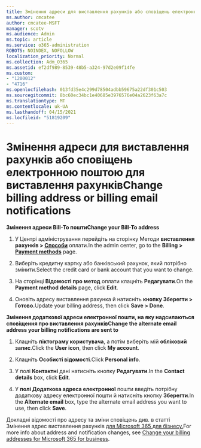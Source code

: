 ```yaml
---
title: Змінення адреси для виставлення рахунків або сповіщень електронною поштою для виставлення рахунків
ms.author: cmcatee
author: cmcatee-MSFT
manager: scotv
ms.audience: Admin
ms.topic: article
ms.service: o365-administration
ROBOTS: NOINDEX, NOFOLLOW
localization_priority: Normal
ms.collection: Adm_O365
ms.assetid: ef2df989-8539-48b5-a324-97d2e09f14fe
ms.custom:
- "1200012"
- "4716"
ms.openlocfilehash: 013fd35e4c299d78504adbb59675a22df301c503
ms.sourcegitcommit: 8bc60ec34bc1e40685e3976576e04a2623f63a7c
ms.translationtype: MT
ms.contentlocale: uk-UA
ms.lasthandoff: 04/15/2021
ms.locfileid: "51819209"
---
```

# <a name="change-billing-address-or-billing-email-notifications"></a><span data-ttu-id="f8f44-102">Змінення адреси для виставлення рахунків або сповіщень електронною поштою для виставлення рахунків</span><span class="sxs-lookup"><span data-stu-id="f8f44-102">Change billing address or billing email notifications</span></span>

<span data-ttu-id="f8f44-103">**Змінення адреси Bill-To пошти**</span><span class="sxs-lookup"><span data-stu-id="f8f44-103">**Change your Bill-To address**</span></span>

1. <span data-ttu-id="f8f44-104">У Центрі адміністрування перейдіть на сторінку Методи **виставлення рахунків > [Способи](https://go.microsoft.com/fwlink/p/?linkid=2018806)** оплати.</span><span class="sxs-lookup"><span data-stu-id="f8f44-104">In the admin center, go to the **Billing > [Payment methods](https://go.microsoft.com/fwlink/p/?linkid=2018806)** page.</span></span>

2. <span data-ttu-id="f8f44-105">Виберіть кредитну картку або банківський рахунок, який потрібно змінити.</span><span class="sxs-lookup"><span data-stu-id="f8f44-105">Select the credit card or bank account that you want to change.</span></span>

3. <span data-ttu-id="f8f44-106">На сторінці **Відомості про метод** оплати клацніть **Редагувати**.</span><span class="sxs-lookup"><span data-stu-id="f8f44-106">On the **Payment method details** page, click **Edit**.</span></span>

4. <span data-ttu-id="f8f44-107">Оновіть адресу виставлення рахунка й натисніть **кнопку Зберегти > Готово.**</span><span class="sxs-lookup"><span data-stu-id="f8f44-107">Update your billing address, then click **Save > Done**.</span></span>

<span data-ttu-id="f8f44-108">**Змінення додаткової адреси електронної пошти, на яку надсилаються сповіщення про виставлення рахунків**</span><span class="sxs-lookup"><span data-stu-id="f8f44-108">**Change the alternate email address your billing notifications are sent to**</span></span> 

1. <span data-ttu-id="f8f44-109">Клацніть **піктограму користувача**, а потім виберіть мій **обліковий запис**.</span><span class="sxs-lookup"><span data-stu-id="f8f44-109">Click the **User icon**, then click **My account**.</span></span>

2. <span data-ttu-id="f8f44-110">Клацніть **Особисті відомості**.</span><span class="sxs-lookup"><span data-stu-id="f8f44-110">Click **Personal info**.</span></span>

3. <span data-ttu-id="f8f44-111">У полі **Контактні** дані натисніть кнопку **Редагувати**.</span><span class="sxs-lookup"><span data-stu-id="f8f44-111">In the **Contact details** box, click **Edit**.</span></span>

4. <span data-ttu-id="f8f44-112">У **полі Додаткова адреса електронної** пошти введіть потрібну додаткову адресу електронної пошти й натисніть кнопку **Зберегти**.</span><span class="sxs-lookup"><span data-stu-id="f8f44-112">In the **Alternate email** box, type the alternate email address you want to use, then click **Save**.</span></span>

<span data-ttu-id="f8f44-113">Докладні відомості про адресу та зміни сповіщень див. в статті Змінення адрес виставлення рахунків [для Microsoft 365 для бізнесу.](https://docs.microsoft.com/microsoft-365/commerce/billing-and-payments/change-your-billing-addresses?view=o365-worldwide)</span><span class="sxs-lookup"><span data-stu-id="f8f44-113">For more info about address and notification changes, see [Change your billing addresses for Microsoft 365 for business](https://docs.microsoft.com/microsoft-365/commerce/billing-and-payments/change-your-billing-addresses?view=o365-worldwide).</span></span>
